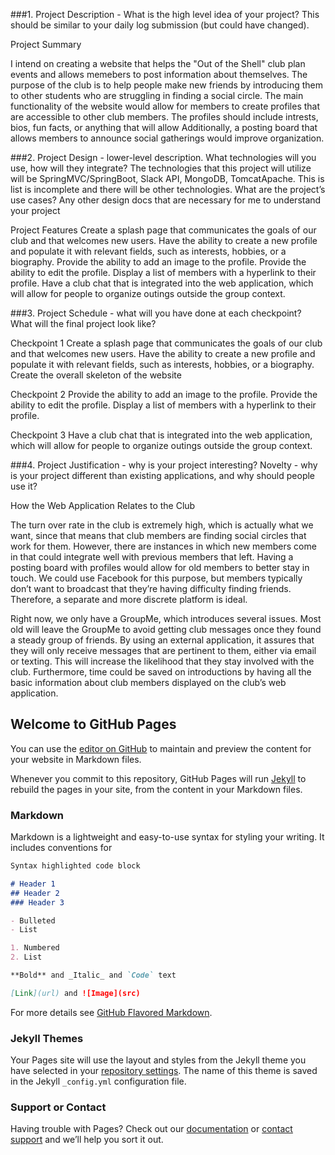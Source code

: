 ###1. Project Description - What is the high level idea of your project? This should be similar to your daily log submission (but could have changed).

Project Summary

I intend on creating a website that helps the "Out of the Shell" club plan events and allows memebers to post information about themselves.  The purpose of the club is to help people make new friends by introducing them to other students who are struggling in finding a social circle.  The main functionality of the website would allow for members to create profiles that are accessible to other club members.  The profiles should include intrests, bios, fun facts, or anything that will allow  Additionally, a posting board that allows members to announce social gatherings would improve organization.

###2. Project Design - lower-level description. What technologies will you use, how will they integrate? The technologies that this project will utilize will be SpringMVC/SpringBoot, Slack API, MongoDB, TomcatApache. This is list is incomplete and there will be other technologies. What are the project’s use cases? Any other design docs that are necessary for me to understand your project

Project Features
Create a splash page that communicates the goals of our club and that welcomes new users.
Have the ability to create a new profile and populate it with relevant fields, such as interests, hobbies, or a biography.
Provide the ability to add an image to the profile.
Provide the ability to edit the profile.
Display a list of members with a hyperlink to their profile.
Have a club chat that is integrated into the web application, which will allow for people to organize outings outside the group context.

###3. Project Schedule - what will you have done at each checkpoint? What will the final project look like?

Checkpoint 1
Create a splash page that communicates the goals of our club and that welcomes new users.
Have the ability to create a new profile and populate it with relevant fields, such as interests, hobbies, or a biography.
Create the overall skeleton of the website

Checkpoint 2
Provide the ability to add an image to the profile.
Provide the ability to edit the profile.
Display a list of members with a hyperlink to their profile.

Checkpoint 3
Have a club chat that is integrated into the web application, which will allow for people to organize outings outside the group context.

###4. Project Justification - why is your project interesting? Novelty - why is your project different than existing applications, and why should people use it?

How the Web Application Relates to the Club

The turn over rate in the club is extremely high, which is actually what we want, since that means that club members are finding social circles that work for them.  However, there are instances in which new members come in that could integrate well with previous members that left.  Having a posting board with profiles would allow for old members to better stay in touch.  We could use Facebook for this purpose, but members typically don’t want to broadcast that they’re having difficulty finding friends.  Therefore, a separate and more discrete platform is ideal.

Right now, we only have a GroupMe, which introduces several issues.  Most old will leave the GroupMe to avoid getting club messages once they found a steady group of friends.  By using an external application, it assures that they will only receive messages that are pertinent to them, either via email or texting.  This will increase the likelihood that they stay involved with the club.  Furthermore, time could be saved on introductions by having all the basic information about club members displayed on the club’s web application.






## Welcome to GitHub Pages

You can use the [editor on GitHub](https://github.com/JonYahr/FinalProject/edit/master/index.md) to maintain and preview the content for your website in Markdown files.

Whenever you commit to this repository, GitHub Pages will run [Jekyll](https://jekyllrb.com/) to rebuild the pages in your site, from the content in your Markdown files.

### Markdown

Markdown is a lightweight and easy-to-use syntax for styling your writing. It includes conventions for

```markdown
Syntax highlighted code block

# Header 1
## Header 2
### Header 3

- Bulleted
- List

1. Numbered
2. List

**Bold** and _Italic_ and `Code` text

[Link](url) and ![Image](src)
```

For more details see [GitHub Flavored Markdown](https://guides.github.com/features/mastering-markdown/).

### Jekyll Themes

Your Pages site will use the layout and styles from the Jekyll theme you have selected in your [repository settings](https://github.com/JonYahr/FinalProject/settings). The name of this theme is saved in the Jekyll `_config.yml` configuration file.

### Support or Contact

Having trouble with Pages? Check out our [documentation](https://help.github.com/categories/github-pages-basics/) or [contact support](https://github.com/contact) and we’ll help you sort it out.
